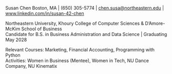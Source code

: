 Susan Chen 
Boston, MA | (650) 305-5774  | chen.susa@northeastern.edu | www.linkedin.com/in/susan-42-chen

Northeastern University, Khoury College of Computer Sciences & D’Amore-McKim School of Business         
Candidate for B.S. in Business Administration and Data Science | 		                                        Graduating May 2028 

Relevant Courses: Marketing, Financial Accounting, Programming with Python     
Activities: Women in Business (Mentee), Women in Tech, NU Dance Company, NU Kinematix
